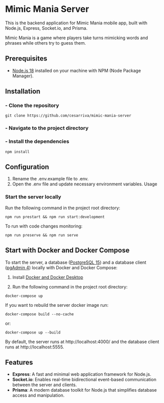 # Mimic Mania Server

This is the backend application for Mimic Mania mobile app, built with Node.js, Express, Socket.io, and Prisma. 

Mimic Mania is a game where players take turns mimicking words and phrases while others try to guess them.

## Prerequisites
* [Node.js 18](https://nodejs.org/en/blog/release/v18.16.1) installed on your machine with NPM (Node Package Manager).

## Installation
### - Clone the repository
```console
git clone https://github.com/cesarriva/mimic-mania-server
```
### - Navigate to the project directory
### - Install the dependencies
```console
npm install
```

## Configuration
1. Rename the .env.example file to .env.
2. Open the .env file and update necessary environment variables.
Usage
### Start the server locally
Run the following command in the project root directory:
```console
npm run prestart && npm run start:development
```
To run with code changes monitoring:
```console
npm run preserve && npm run serve
```

## Start with Docker and Docker Compose
To start the server, a database ([PostgreSQL 15](https://www.postgresql.org/about/news/postgresql-15-released-2526/)) 
and a database client ([pgAdmin 4](https://www.pgadmin.org/download/pgadmin-4-macos/)) locally with 
Docker and Docker Compose:
1. Install [Docker and Docker Desktop](https://docs.docker.com/desktop/install/mac-install/)

2. Run the following command in the project root directory:
```console
docker-compose up
```
If you want to rebuild the server docker image run:
```console
docker-compose build --no-cache
```
or:
```console
docker-compose up --build
```
By default, the server runs at http://localhost:4000/ and the 
database client runs at http://localhost:5555.

## Features
* **Express**: A fast and minimal web application framework for Node.js.
* **Socket.io**: Enables real-time bidirectional event-based communication between the server and clients.
* **Prisma**: A modern database toolkit for Node.js that simplifies database access and manipulation.
